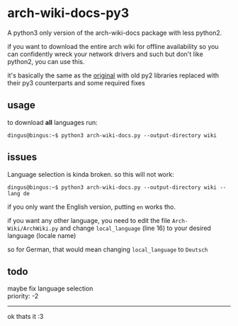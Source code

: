 # arch-wiki-docs-py3
A python3 only version of the arch-wiki-docs package with less python2. 

if you want to download the entire arch wiki for offline availability so you can confidently wreck your network drivers and such but don't like python2, you can use this.

it's basically the same as the [original](https://archlinux.org/packages/community/any/arch-wiki-docs/) with old py2 libraries replaced with their py3 counterparts and some required fixes

## usage
to download **all** languages run:

```console
dingus@bingus:~$ python3 arch-wiki-docs.py --output-directory wiki
```

## issues

Language selection is kinda broken.
so this will not work:

```console
dingus@bingus:~$ python3 arch-wiki-docs.py --output-directory wiki --lang de
```

if you only want the English version, putting `en` works tho.

if you want any other language, you need to edit the file `Arch-Wiki/ArchWiki.py` and change `local_language` (line 16) to your desired language (locale name)

so for German, that would mean changing `local_language` to `Deutsch`

## todo
maybe fix language selection<br>
priority: -2

---
ok thats it :3<br>

